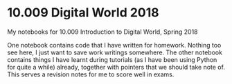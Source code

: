 # 10.009 Digital World 2018
My notebooks for 10.009 Introduction to Digital World, Spring 2018

One notebook contains code that I have written for homework. Nothing too see here, I just want to save work writings somewhere. The other notebook contains things I have learnt during tutorials (as I have been using Python for quite a while) already, together with pointers that we should take note of. This serves a revision notes for me to score well in exams.
